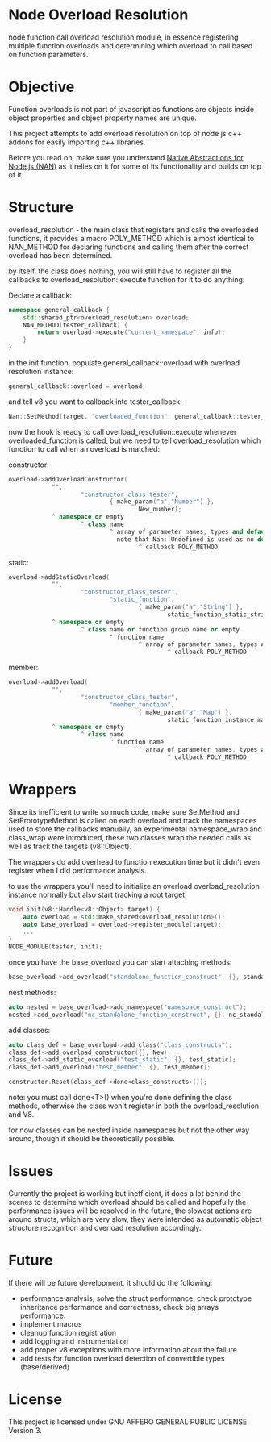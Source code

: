 # Node Overload Resolution


node function call overload resolution module, in essence registering multiple function overloads and determining which overload to call based on function parameters.

# Objective

Function overloads is not part of javascript as functions are objects inside object properties and object property names are unique.

This project attempts to add overload resolution on top of node js c++ addons for easily importing c++ libraries.

Before you read on, make sure you understand [Native Abstractions for Node.js (NAN)](https://github.com/nodejs/nan)  as it relies on it for some of its functionality and builds on top of it.

# Structure 
overload_resolution - the main class that registers and calls the overloaded functions, it provides a macro POLY_METHOD which is almost identical to NAN_METHOD for declaring functions and calling them after the correct overload has been determined.

by itself, the class does nothing, you will still have to register all the callbacks to overload_resolution::execute function for it to do anything:

Declare a callback:
```c++
namespace general_callback {
	std::shared_ptr<overload_resolution> overload;
	NAN_METHOD(tester_callback) {
		return overload->execute("current_namespace", info);
	}
}
```

in the init function, populate general_callback::overload with overload resolution instance:
```c++
general_callback::overload = overload;
```
and tell v8 you want to callback into tester_callback:
```c++
Nan::SetMethod(target, "overloaded_function", general_callback::tester_callback);
```

now the hook is ready to call overload_resolution::execute whenever overloaded_function is called, but we need to tell overload_resolution which function to call when an overload is matched:

constructor:
```c++
overload->addOverloadConstructor(
			"", 
					"constructor_class_tester", 
							{ make_param("a","Number") }, 
									New_number);
			^ namespace or empty
					^ class name 
							^ array of parameter names, types and default values
							  note that Nan::Undefined is used as no default
									^ callback POLY_METHOD
```
static:
```c++
overload->addStaticOverload(
			"", 
					"constructor_class_tester", 
							"static_function", 
									{ make_param("a","String") }, 
											static_function_static_string);
			^ namespace or empty
					^ class name or function group name or empty
							^ function name
									^ array of parameter names, types and default values
											^ callback POLY_METHOD
```
member:
```c++
overload->addOverload(
			"", 
					"constructor_class_tester", 
							"member_function", 
									{ make_param("a","Map") }, 
											static_function_instance_map);
			^ namespace or empty
					^ class name
							^ function name
									^ array of parameter names, types and default values
											^ callback POLY_METHOD
```


# Wrappers
Since its inefficient to write so much code, make sure SetMethod and SetPrototypeMethod is called on each overload and track the namespaces used to store the callbacks manually, an experimental namespace_wrap and class_wrap were introduced, these two classes wrap the needed calls as well as track the targets (v8::Object).

The wrappers do add overhead to function execution time but it didn't even register when I did performance analysis.

to use the wrappers you'll need to initialize an overload overload_resolution instance normally but also start tracking a root target:
```C++
void init(v8::Handle<v8::Object> target) {
	auto overload = std::make_shared<overload_resolution>();
	auto base_overload = overload->register_module(target);
    ...
}
NODE_MODULE(tester, init);
```

once you have the base_overload you can start attaching methods:
```C++
base_overload->add_overload("standalone_function_construct", {}, standalone_function_construct);
```
nest methods:
```C++
auto nested = base_overload->add_namespace("namespace_construct");
nested->add_overload("nc_standalone_function_construct", {}, nc_standalone_function_construct_nc);
```
add classes:
```C++
auto class_def = base_overload->add_class("class_constructs");
class_def->add_overload_constructor({}, New);
class_def->add_static_overload("test_static", {}, test_static);
class_def->add_overload("test_member", {}, test_member);

constructor.Reset(class_def->done<class_constructs>());
```
note: you must call done\<T\>() when you're done defining the class methods, otherwise the class won't register in both the overload_resolution and V8.

for now classes can be nested inside namespaces but not the other way around, though it should be theoretically possible.

# Issues
Currently the project is working but inefficient, it does a lot behind the scenes to determine which overload should be called and hopefully the performance issues will be resolved in the future, the slowest actions are around structs, which are very slow, they were intended as automatic object structure recognition and overload resolution accordingly.

# Future
If there will be future development, it should do the following:
- performance analysis, solve the struct performance, check prototype inheritance performance and correctness, check big arrays performance.
- implement macros
- cleanup function registration
- add logging and instrumentation
- add proper v8 exceptions with more information about the failure
- add tests for function overload detection of convertible types (base/derived)


# License

This project is licensed under  GNU AFFERO GENERAL PUBLIC LICENSE Version 3.
